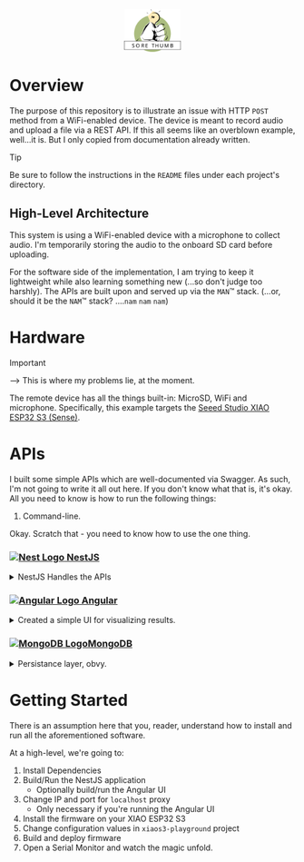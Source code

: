<div
 style="text-align:center;">
<img src="icon.svg" width="100" alt="The Best Ideas Stand Out">
</div>

# Overview

The purpose of this repository is to illustrate an issue with HTTP `POST` method from a WiFi-enabled device. The device is meant to record audio and upload a file via a REST API. If this all seems like an overblown example, well...it is. But I only copied from documentation already written.

> [!TIP]
> Be sure to follow the instructions in the `README` files under each project's directory.

## High-Level Architecture
This system is using a WiFi-enabled device with a microphone to collect audio. I'm temporarily storing the audio to the onboard SD card before uploading.

For the software side of the implementation, I am trying to keep it lightweight while also learning something new (...so don't judge too harshly). The APIs are built upon and served up via the `MAN`&trade; stack. (...or, should it be the `NAM`&trade; stack? ....`nam` `nam` `nam`)

# Hardware
> [!IMPORTANT]
> --> This is where my problems lie, at the moment.
> 
The remote device has all the things built-in: MicroSD, WiFi and microphone. Specifically, this example targets the [Seeed Studio XIAO ESP32 S3 (Sense)](https://wiki.seeedstudio.com/xiao_esp32s3_getting_started/).

# APIs
I built some simple APIs which are well-documented via Swagger. As such, I'm not going to write it all out here. If you don't know what that is, it's okay. All you need to know is how to run the following things:
 1. Command-line.

Okay. Scratch that - you need to know how to use the one thing.

### <a href="http://nestjs.com/" target="blank"><img src="https://nestjs.com/img/logo-small.svg" height="50" alt="Nest Logo" /> NestJS</a>
<details>
<summary>NestJS Handles the APIs</summary>
 
 NestJS handles the [API](https://www.google.com/search?q=API&sourceid=chrome&ie=UTF-8)s for managing content - you know? The basic [_CRUD_ operations](https://www.google.com/search?q=CRUD+operations&sourceid=chrome&ie=UTF-8) (**C**reate **R**ead **U**pdate .**D**elete)

 These methods are simple enough. I following some pretty standard practices in developing this. When it is up and running, you should find a Swagger-generated page with all the APIs at `http://localhost:3000/apis`.
</details>

### <a href="https://angular.dev" target="_blank"><img src="https://raw.githubusercontent.com/angular/angular/main/aio/src/assets/images/logos/angular/angular_renaissance.png" height="50" alt="Angular Logo"> Angular</a>

<details>
 
<summary>Created a simple UI for visualizing results.</summary>
 
* Home Page, with basic instructions/guide to using the subsequent pages
* List all recordings
* Listen to associated audio

I should also make note that I styled this with _Material_. You can see all that stuff on The [Angular Material](https://material.angular.io) site.

</details>

### <a href="https://mongodb.com" target="_blank"><img src="https://raw.githubusercontent.com/mongodb/mongo/master/docs/leaf.svg" height="50" alt="MongoDB Logo">MongoDB</a>

<details>
<summary>Persistance layer, obvy.</summary>
 
I am sure there will be arguments and challenges for using a database to store the actual files. Just know that we don't fully intend on keeping it this way. For now, it makes the most sense to use MongoDB for all of this.

</details>

# Getting Started
There is an assumption here that you, reader, understand how to install and run all the aforementioned software.

At a high-level, we're going to:
 1. Install Dependencies
 2. Build/Run the NestJS application
    * Optionally build/run the Angular UI
 3. Change IP and port for `localhost` proxy
    * Only necessary if you're running the Angular UI
 4. Install the firmware on your XIAO ESP32 S3
 5. Change configuration values in `xiaos3-playground` project
 6. Build and deploy firmware
 6. Open a Serial Monitor and watch the magic unfold.
